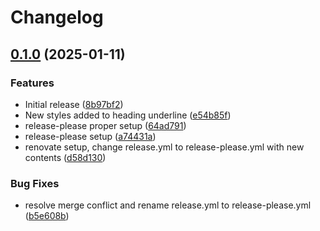 # Changelog

## [0.1.0](https://github.com/agsayyed/hugo-module-headings-colorise/compare/v0.0.1...v0.1.0) (2025-01-11)


### Features

* Initial release ([8b97bf2](https://github.com/agsayyed/hugo-module-headings-colorise/commit/8b97bf2bf7bc7af93ecc2fe146e69a5d7b988338))
* New styles added to heading underline ([e54b85f](https://github.com/agsayyed/hugo-module-headings-colorise/commit/e54b85f6b9c83c17cbcefddf9e6b56ae0f8eaf52))
* release-please proper setup ([64ad791](https://github.com/agsayyed/hugo-module-headings-colorise/commit/64ad79134d2fce7f86bc49f84e277bb6f01aad72))
* release-please setup ([a74431a](https://github.com/agsayyed/hugo-module-headings-colorise/commit/a74431a1b80a67b3743f68fcc347b8e4a8eeef0a))
* renovate setup, change release.yml to release-please.yml with new contents ([d58d130](https://github.com/agsayyed/hugo-module-headings-colorise/commit/d58d1308b47b24e4b0423ede2ecbb2fb087eaa8f))


### Bug Fixes

* resolve merge conflict and rename release.yml to release-please.yml ([b5e608b](https://github.com/agsayyed/hugo-module-headings-colorise/commit/b5e608b9ee120ab475bde31b9ed36692e755d1e2))
